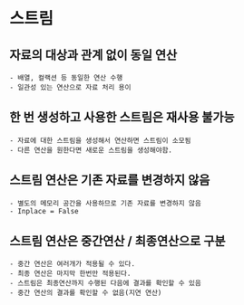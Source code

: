 # 스트림

## 자료의 대상과 관계 없이 동일 연산
    - 배열, 컬랙션 등 동일한 연산 수행
    - 일관성 있는 연산으로 자료 처리 용이

## 한 번 생성하고 사용한 스트림은 재사용 불가능
    - 자료에 대한 스트림을 생성해서 연산하면 스트림이 소모됨
    - 다른 연산을 원한다면 새로운 스트림을 생성해야함.

## 스트림 연산은 기존 자료를 변경하지 않음
    - 별도의 메모리 공간을 사용하므로 기존 자료를 변경하지 않음
    - Inplace = False

## 스트림 연산은 중간연산 / 최종연산으로 구분
    - 중간 연산은 여러개가 적용될 수 있다.
    - 최종 연산은 마지막 한번만 적용된다.
    - 스트림은 최종연산까지 수행된 다음에 결과를 확인할 수 있음
    - 중간 연산의 결과를 확인할 수 없음(지연 연산)